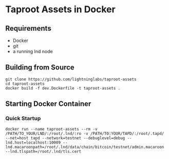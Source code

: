 # Taproot Assets in Docker

## Requirements
- Docker
- git
- a running lnd node

## Building from Source
```
git clone https://github.com/lightninglabs/taproot-assets
cd taproot-assets
docker build -f dev.Dockerfile -t taproot-assets .
```

## Starting Docker Container
### Quick Startup
```
docker run --name taproot-assets --rm -v /PATH/TO_YOUR/LND/:/root/.lnd/:ro -v /PATH/TO:YOUR/TAPD/:/root/.tapd/ --net=host tapd --network=testnet --debuglevel=debug --lnd.host=localhost:10009 --lnd.macaroonpath=/root/.lnd/data/chain/bitcoin/testnet/admin.macaroon --lnd.tlspath=/root/.lnd/tls.cert
```

